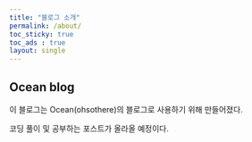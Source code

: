 ```yaml
---
title: "블로그 소개"
permalink: /about/
toc_sticky: true
toc_ads : true
layout: single
---
```


## Ocean blog

이 블로그는 Ocean(ohsothere)의 블로그로 사용하기 위해 만들어졌다.

코딩 풀이 및 공부하는 포스트가 올라올 예정이다.
